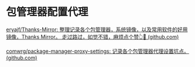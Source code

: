 # 包管理器配置代理

[eryajf/Thanks-Mirror: 整理记录各个包管理器，系统镜像，以及常用软件的好用镜像，Thanks Mirror。 走过路过，如觉不错，麻烦点个赞👆🌟 (github.com)](https://github.com/eryajf/Thanks-Mirror)

[comwrg/package-manager-proxy-settings: 记录各个包管理器代理设置坑点。 (github.com)](https://github.com/comwrg/package-manager-proxy-settings)